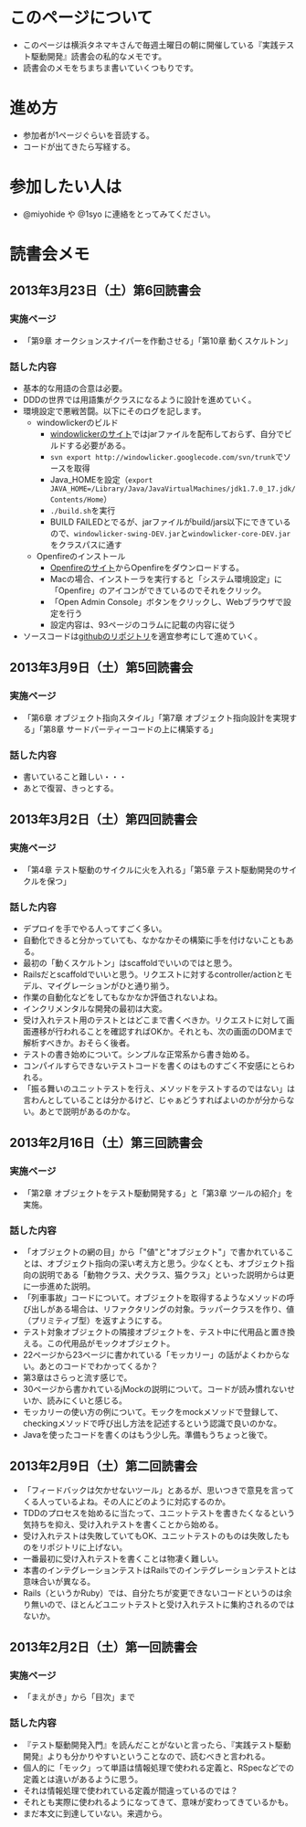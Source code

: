 # このページについて

* このページは横浜タネマキさんで毎週土曜日の朝に開催している『実践テスト駆動開発』読書会の私的なメモです。
* 読書会のメモをちまちま書いていくつもりです。

# 進め方

* 参加者が1ページぐらいを音読する。
* コードが出てきたら写経する。

# 参加したい人は

* @miyohide や @1syo に連絡をとってみてください。

# 読書会メモ

## 2013年3月23日（土）第6回読書会

### 実施ページ

* 「第9章 オークションスナイパーを作動させる」「第10章 動くスケルトン」

### 話した内容

* 基本的な用語の合意は必要。
* DDDの世界では用語集がクラスになるように設計を進めていく。
* 環境設定で悪戦苦闘。以下にそのログを記します。
  * windowlickerのビルド
    * [windowlickerのサイト](https://code.google.com/p/windowlicker/ "windowlickerのサイト")ではjarファイルを配布しておらず、自分でビルドする必要がある。
    * `svn export http://windowlicker.googlecode.com/svn/trunk`でソースを取得
    * Java_HOMEを設定（`export JAVA_HOME=/Library/Java/JavaVirtualMachines/jdk1.7.0_17.jdk/Contents/Home`）
    * `./build.sh`を実行
    * BUILD FAILEDとでるが、jarファイルがbuild/jars以下にできているので、`windowlicker-swing-DEV.jar`と`windowlicker-core-DEV.jar`をクラスパスに通す
  * Openfireのインストール
    * [Openfireのサイト](http://www.igniterealtime.org/index.jsp "Openfireのサイト")からOpenfireをダウンロードする。
    * Macの場合、インストーラを実行すると「システム環境設定」に「Openfire」のアイコンができているのでそれをクリック。
    * 「Open Admin Console」ボタンをクリックし、Webブラウザで設定を行う
    * 設定内容は、93ページのコラムに記載の内容に従う
* ソースコードは[githubのリポジトリ](https://github.com/sf105/goos-code "githubのリポジトリ")を適宜参考にして進めていく。

## 2013年3月9日（土）第5回読書会

### 実施ページ

* 「第6章 オブジェクト指向スタイル」「第7章 オブジェクト指向設計を実現する」「第8章 サードパーティーコードの上に構築する」

### 話した内容

* 書いていること難しい・・・
* あとで復習、きっとする。

## 2013年3月2日（土）第四回読書会

### 実施ページ

* 「第4章 テスト駆動のサイクルに火を入れる」「第5章 テスト駆動開発のサイクルを保つ」

### 話した内容

* デプロイを手でやる人ってすごく多い。
* 自動化できると分かっていても、なかなかその構築に手を付けないこともある。
* 最初の「動くスケルトン」はscaffoldでいいのではと思う。
* Railsだとscaffoldでいいと思う。リクエストに対するcontroller/actionとモデル、マイグレーションがひと通り揃う。
* 作業の自動化などをしてもなかなか評価されないよね。
* インクリメンタルな開発の最初は大変。
* 受け入れテスト用のテストとはどこまで書くべきか。リクエストに対して画面遷移が行われることを確認すればOKか。それとも、次の画面のDOMまで解析すべきか。おそらく後者。
* テストの書き始めについて。シンプルな正常系から書き始める。
* コンパイルすらできないテストコードを書くのはものすごく不安感にとらわれる。
* 「振る舞いのユニットテストを行え、メソッドをテストするのではない」は言わんとしていることは分かるけど、じゃぁどうすればよいのかが分からない。あとで説明があるのかな。

## 2013年2月16日（土）第三回読書会

### 実施ページ

* 「第2章 オブジェクトをテスト駆動開発する」と「第3章 ツールの紹介」を実施。

### 話した内容

* 「オブジェクトの網の目」から「"値"と"オブジェクト"」で書かれていることは、オブジェクト指向の深い考え方と思う。少なくとも、オブジェクト指向の説明である「動物クラス、犬クラス、猫クラス」といった説明からは更に一歩進めた説明。
* 「列車事故」コードについて。オブジェクトを取得するようなメソッドの呼び出しがある場合は、リファクタリングの対象。ラッパークラスを作り、値（プリミティブ型）を返すようにする。
* テスト対象オブジェクトの隣接オブジェクトを、テスト中に代用品と置き換える。この代用品がモックオブジェクト。
* 22ページから23ページに書かれている「モッカリー」の話がよくわからない。あとのコードでわかってくるか？
* 第3章はさらっと流す感じで。
* 30ページから書かれているjMockの説明について。コードが読み慣れないせいか、読みにくいと感じる。
* モッカリーの使い方の例について。モックをmockメソッドで登録して、checkingメソッドで呼び出し方法を記述するという認識で良いのかな。
* Javaを使ったコードを書くのはもう少し先。準備もうちょっと後で。

## 2013年2月9日（土）第二回読書会

* 「フィードバックは欠かせないツール」とあるが、思いつきで意見を言ってくる人っているよね。その人にどのように対応するのか。
* TDDのプロセスを始めるに当たって、ユニットテストを書きたくなるという気持ちを抑え、受け入れテストを書くことから始める。
* 受け入れテストは失敗していてもOK、ユニットテストのものは失敗したものをリポジトリに上げない。
* 一番最初に受け入れテストを書くことは物凄く難しい。
* 本書のインテグレーションテストはRailsでのインテグレーションテストとは意味合いが異なる。
* Rails（というかRuby）では、自分たちが変更できないコードというのは余り無いので、ほとんどユニットテストと受け入れテストに集約されるのではないか。


## 2013年2月2日（土）第一回読書会

### 実施ページ

* 「まえがき」から「目次」まで

### 話した内容

* 『テスト駆動開発入門』を読んだことがないと言ったら、『実践テスト駆動開発』よりも分かりやすいということなので、読むべきと言われる。
* 個人的に「モック」って単語は情報処理で使われる定義と、RSpecなどでの定義とは違いがあるように思う。
* それは情報処理で使われている定義が間違っているのでは？
* それとも実際に使われるようになってきて、意味が変わってきているかも。
* まだ本文に到達していない。来週から。


